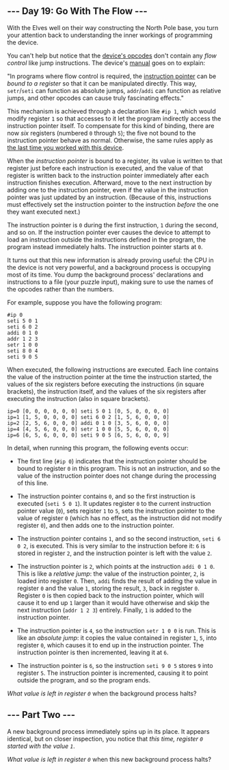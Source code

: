 ## --- Day 19: Go With The Flow --- ##

With the Elves well on their way constructing the North Pole base, you
turn your attention back to understanding the inner workings of
programming the device.

You can't help but notice that the [device's opcodes](16) don't contain
any *flow control* like jump instructions. The device's [manual](16)
goes on to explain:

"In programs where flow control is required, the [instruction pointer](https://en.wikipedia.org/wiki/Program_counter)
can be *bound to a register* so that it can be manipulated directly.
This way, `setr`/`seti` can function as absolute jumps, `addr`/`addi`
can function as relative jumps, and other opcodes can cause truly
fascinating effects."

This mechanism is achieved through a declaration like `#ip 1`, which
would modify register `1` so that accesses to it let the program
indirectly access the instruction pointer itself. To compensate for
this kind of binding, there are now *six* registers (numbered `0`
through `5`); the five not bound to the instruction pointer behave as
normal. Otherwise, the same rules apply as [the last time you worked
with this device](16).

When the *instruction pointer* is bound to a register, its value is
written to that register just before each instruction is executed, and
the value of that register is written back to the instruction pointer
immediately after each instruction finishes execution. Afterward, move
to the next instruction by adding one to the instruction pointer, even
if the value in the instruction pointer was just updated by an
instruction. (Because of this, instructions must effectively set the
instruction pointer to the instruction *before* the one they want
executed next.)

The instruction pointer is `0` during the first instruction, `1` during
the second, and so on. If the instruction pointer ever causes the
device to attempt to load an instruction outside the instructions
defined in the program, the program instead immediately halts. The
instruction pointer starts at `0`.

It turns out that this new information is already proving useful: the
CPU in the device is not very powerful, and a background process is
occupying most of its time. You dump the background process'
declarations and instructions to a file (your puzzle input), making
sure to use the names of the opcodes rather than the numbers.

For example, suppose you have the following program:

    #ip 0
    seti 5 0 1
    seti 6 0 2
    addi 0 1 0
    addr 1 2 3
    setr 1 0 0
    seti 8 0 4
    seti 9 0 5

When executed, the following instructions are executed. Each line
contains the value of the instruction pointer at the time the
instruction started, the values of the six registers before executing
the instructions (in square brackets), the instruction itself, and the
values of the six registers after executing the instruction (also in
square brackets).

    ip=0 [0, 0, 0, 0, 0, 0] seti 5 0 1 [0, 5, 0, 0, 0, 0]
    ip=1 [1, 5, 0, 0, 0, 0] seti 6 0 2 [1, 5, 6, 0, 0, 0]
    ip=2 [2, 5, 6, 0, 0, 0] addi 0 1 0 [3, 5, 6, 0, 0, 0]
    ip=4 [4, 5, 6, 0, 0, 0] setr 1 0 0 [5, 5, 6, 0, 0, 0]
    ip=6 [6, 5, 6, 0, 0, 0] seti 9 0 5 [6, 5, 6, 0, 0, 9]

In detail, when running this program, the following events occur:

  * The first line (`#ip 0`) indicates that the instruction pointer
    should be bound to register `0` in this program. This is not an
    instruction, and so the value of the instruction pointer does not
    change during the processing of this line.

  * The instruction pointer contains `0`, and so the first instruction
    is executed (`seti 5 0 1`). It updates register `0` to the current
    instruction pointer value (`0`), sets register `1` to `5`, sets the
    instruction pointer to the value of register `0` (which has no
    effect, as the instruction did not modify register `0`), and then
    adds one to the instruction pointer.

  * The instruction pointer contains `1`, and so the second
    instruction, `seti 6 0 2`, is executed. This is very similar to the
    instruction before it: `6` is stored in register `2`, and the
    instruction pointer is left with the value `2`.

  * The instruction pointer is `2`, which points at the instruction `addi
    0 1 0`. This is like a *relative jump*: the value of the
    instruction pointer, `2`, is loaded into register `0`. Then, `addi`
    finds the result of adding the value in register `0` and the value
    `1`, storing the result, `3`, back in register `0`. Register `0` is
    then copied back to the instruction pointer, which will cause it to
    end up `1` larger than it would have otherwise and skip the next
    instruction (`addr 1 2 3`) entirely. Finally, `1` is added to the
    instruction pointer.

  * The instruction pointer is `4`, so the instruction `setr 1 0 0` is
    run. This is like an *absolute jump*: it copies the value contained
    in register `1`, `5`, into register `0`, which causes it to end up
    in the instruction pointer. The instruction pointer is then
    incremented, leaving it at `6`.

  * The instruction pointer is `6`, so the instruction `seti 9 0 5`
    stores `9` into register `5`. The instruction pointer is
    incremented, causing it to point outside the program, and so the
    program ends.

*What value is left in register `0`* when the background process halts?

## --- Part Two --- ##

A new background process immediately spins up in its place. It appears
identical, but on closer inspection, you notice that *this time,
register `0` started with the value `1`*.

*What value is left in register `0`* when this new background process
halts?
